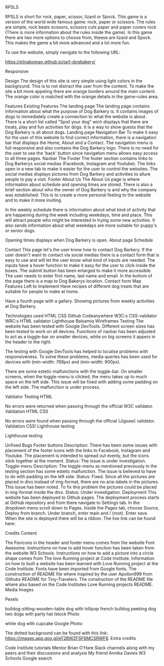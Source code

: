 RPSLS

RPSLS is short for rock, paper, scissor, lizard or Spock. This game is a version of the world wide famous game: rock, paper or scissors. The rules are simple, rock beats scissors, scissors cuts paper and paper covers rock (There is more information about the rules inside the game). In this game there are two more options to choose from, theese are lizard and Spock. This makes the game a bit more advanced and a lot more fun.

To use the website, simply navigate to the following URL:
<!--change this link--->
<https://elinaboman.github.io/pp1-dogbakery/>

Responsive

Design
The design of this site is very simple using light colors in the background. This is to not distract the user from the content. To make the site a bit more appeling there are orange borders around the main content. The orange color is matched with the orange details in the game-rules area. 

Features
Existing Features
The landing page
The landing page contains information about what the purpose of Dog Barkery is. It contains images of dogs to immediately create a connection to what the website is about.
There is a short list called "Spoil your dog" wich displays that there are treats, play and fun activities for dogs. It is a way to show guests that the Dog Barkery is all about dogs. Landing page
Navigation Bar
To make it easy for the user of this website to find correct information, there is a navigation bar that displays the Home, About and a Contact. The navigation menu is full responsive and also contains the Dog Barkery logo. There is no need for the user to use the 'back' button since navigation menu allows easy access to all three pages. Navbar
The Footer
The footer section contains links to Dog Barkerys social medias (Facebook, Instagram and Youtube). The links open in a new tab to make it easier for the user to control the websites.
The social medias displays pictures from Dog Barkery and activities to allure people to pay a visit. Footer
About Us
The About Us page is where information about schedule and opening times are stored. There is also a brief section about who the owner of Dog Barkery is and why the company was established. This is to create a more personal feeling to the website and to make it more inviting.

In the weekly schedule there is information about what kind of activity that are happening during the week including weekdays, time and place. This will attract people who might be interested in trying some new activities. It also sends information about what weekdays are more suitable for puppy's or senior dogs.

Opening times displays when Dog Barkery is open. About page Schedule

Contact
This page let's the user know how to contact Dog Barkery. If the user doesn't want to contact via social medias there is a contact form that is easy to use and will let the user know what kind of inputs are needed. The inputs have a hover function to make it easy for the user to click inside the boxes. The submit button has been enlarged to make it more accessible. The user needs to enter first name, last name and email. In the bottom of the page there is a map to Dog Bakerys location. Contact form Map
Features Left to Implement
Have recipes of different dog treats that are suitable for people to make at home.

Have a fourth page with a gallary. Showing pictures from weekly activities at Dog Barkery.

Technologies used
HTML
CSS
Github
Codeanywhere
W3C:s CSS-validator
WRC:s HTML validator
Lighthouse
Balsamiq Wireframes
Testing
The website has been tested with Google DevTools. Different screen sizes has been tested to work on all devices. Functions of navbar has been adjusted to act as a toggle-bar on smaller devices, while on big screens it appers in the header to the right.

The testing with Google DevTools has helped to localise problems with responsiveness. To solve these problems, media queries has been used for devices with (min-width: 768px) and (min-width: 900px).

There are some estetic malfunctions with the toggle-bar. On smaller screens, when the toggle-menu is clicked, the menu takes up to much space on the left side. This issue will be fixed with adding some padding on the left side. The malfunction is under process.

Validator Testing
HTML

No errors were returned when passing through the official W3C validator. Validation HTML
CSS

No errors were found when passing through the official (Jigsaw) validator. Validation CSS!
Lighthouse testing

Lighthouse testing

Unfixed Bugs
Footer buttons
Description: There has been some issues with placement of the footer icons with the links to Facebook, Instagram and Youtube. The placement is intended to spread out evenly, but the icons stick together at the moment.
Status: The issue is under investigation.
Toggle-menu
Description: The toggle-menu as mentioned previously in the testing section has some estetic malfunction. The issue is believed to have to do with padding on the left side.
Status: Fixed.
Since all the pictures are placed in divs instead of img-format, there are no aria-labels in the pictures. This issue has been noted. To fix this problem the pictures could be placed in img-format inside the divs.
Status: Under investigation.
Deployment
This website has been deployed to Github pages. The deployment process starts at GitHub repository and from there navigate to Settings tab. In the dropdown menu scroll down to Pages. Inside the Pages tab, choose Source, Deploy from branch. Under branch, enter main and / (root). Enter save. When the site is deployed there will be a ribbon. The live link can be found here:

Credits
Content

The Favicons in the header and footer menu comes from the website Font Awesome.
Instructions on how to add hover function has been taken from the website W3 Schools.
Instructions on how to add a picture into a circle shape comes from The love Running project at Code Institute.
Information on how to built a website has been learned with Love Running project at the Code Institute.
Fonts have been imported from Google fonts.
The construction of README file where inspired by the user Apollon999 from Githubs README for Tiny-Travelers. The construction of the README file where also based on the Code Institutes Love Running projects README.
Media Images

Pexels

bulldog-sitting-wooden-table
dog with lollipop
french bulldog
peeking dog
two dogs with party hat
Istock Photo

white dog with cupcake
Google Photo:

The dotted background can be found with this link: <https://images.app.goo.gl/eT2BWZFSF6MCSRWF6>.
Extra credits

Code Institute tutorials
Mentor Brian O'Hare
Slack channels along with my peers and their discussions and analysis
My friend Annika Davies
W3 Schools
Google search
